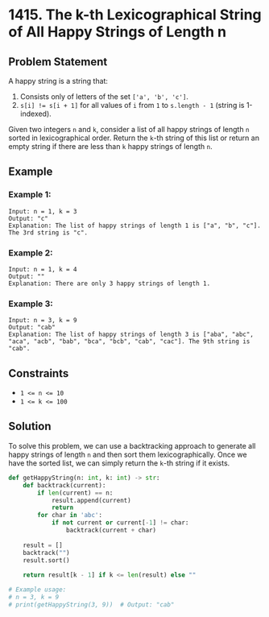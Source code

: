 # 1415. The k-th Lexicographical String of All Happy Strings of Length n

## Problem Statement

A happy string is a string that:

1. Consists only of letters of the set `['a', 'b', 'c']`.
2. `s[i] != s[i + 1]` for all values of `i` from `1` to `s.length - 1` (string is 1-indexed).

Given two integers `n` and `k`, consider a list of all happy strings of length `n` sorted in lexicographical order. Return the `k`-th string of this list or return an empty string if there are less than `k` happy strings of length `n`.

## Example

### Example 1:
```
Input: n = 1, k = 3
Output: "c"
Explanation: The list of happy strings of length 1 is ["a", "b", "c"]. The 3rd string is "c".
```

### Example 2:
```
Input: n = 1, k = 4
Output: ""
Explanation: There are only 3 happy strings of length 1.
```

### Example 3:
```
Input: n = 3, k = 9
Output: "cab"
Explanation: The list of happy strings of length 3 is ["aba", "abc", "aca", "acb", "bab", "bca", "bcb", "cab", "cac"]. The 9th string is "cab".
```

## Constraints

- `1 <= n <= 10`
- `1 <= k <= 100`

## Solution

To solve this problem, we can use a backtracking approach to generate all happy strings of length `n` and then sort them lexicographically. Once we have the sorted list, we can simply return the `k`-th string if it exists.

```python
def getHappyString(n: int, k: int) -> str:
    def backtrack(current):
        if len(current) == n:
            result.append(current)
            return
        for char in 'abc':
            if not current or current[-1] != char:
                backtrack(current + char)
    
    result = []
    backtrack("")
    result.sort()
    
    return result[k - 1] if k <= len(result) else ""

# Example usage:
# n = 3, k = 9
# print(getHappyString(3, 9))  # Output: "cab"
```